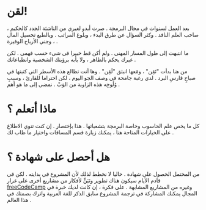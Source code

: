 ---
---
# لقن!

بعد العمل لسنوات في مجال البرمجة . صرت أبدو لغيري من الناشئة الجدد كالحكيم ، صاحب العلم النافد . وكثر السؤال عن طرق البدء ، وبلوغ المراتب . وبالطبع تحصيل المال ، وجني الأرباح الوفيرة .

ما انتبهت إلى طول المسار المهني . ولم أكن قط خبيرا في شيء حسب  فهمي . لكن غيرك يحكم بالظاهر ، ولا يأبه برؤيتك الشخصية وانطباعاتك .

من هنا بدأت "تَقِن" ، ومَعها انبثق "لَقِن" . وها أنت تطالع هذه الأسطر  التي كتبتها في صباحٍ قارسِ البرد . لدي رغبة جامحة في وصف  الجو اليوم ، لكن احتراما للقارئ ، وسببِ وُلُوجِه هذه الزاوية من الوَبْ . نمضي إلى ما هو أهم .

# ماذا أتعلم ؟

كل ما يخص علم الحاسوب وخاصة البرمجة بتشعباتها . هذا بإختصار . إن كنت تنوي الاطلاع على الخيارات المتاحة هنا ، يمكنك زيارة قسم المساقات واختيار ما طاب لك .

# هل أحصل على شهادة ؟

من المحتمل الحصول على شهادة . حاليا لا نخطط لذلك لأن المشروع في بدايته . لكن في قادم الأيام سيكون هناك تطوير وتَبَنٍّ لأفكار من مشاريع أخرى على غرار [freeCodeCamp](https://freecodecamp.com) وغيره من المشاريع المشابهة . على فكرة ، إن كانت لديك خبرة في المجال يمكنك المشاركة في ترجمة المشروع سابق الذكر للغة العربية واترك بصمتك في هذا العالم .
